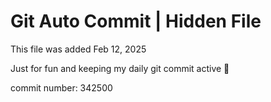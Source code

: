 # Git Auto Commit | Hidden File

This file was added Feb 12, 2025

Just for fun and keeping my daily git commit active 🤪

commit number: 342500

